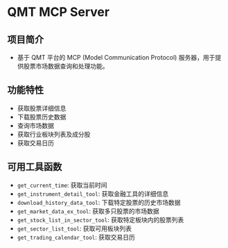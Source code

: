 # QMT MCP Server

## 项目简介

- 基于 QMT 平台的 MCP (Model Communication Protocol) 服务器，用于提供股票市场数据查询和处理功能。

## 功能特性

- 获取股票详细信息
- 下载股票历史数据
- 查询市场数据
- 获取行业板块列表及成分股
- 获取交易日历


## 可用工具函数

- `get_current_time`: 获取当前时间
- `get_instrument_detail_tool`: 获取金融工具的详细信息
- `download_history_data_tool`: 下载特定股票的历史市场数据
- `get_market_data_ex_tool`: 获取多只股票的市场数据
- `get_stock_list_in_sector_tool`: 获取特定板块内的股票列表
- `get_sector_list_tool`: 获取可用板块列表
- `get_trading_calendar_tool`: 获取交易日历
